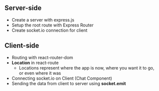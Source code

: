## Server-side

- Create a server with express.js
- Setup the root route with Express Router
- Create socket.io connection for client

## Client-side

- Routing with react-router-dom
- **Location** in react-route
  - Locations represent where the app is now, where you want it to go, or even where it was
- Connecting socket.io on Client (Chat Component)
- Sending the data from client to server using **socket.emit**
